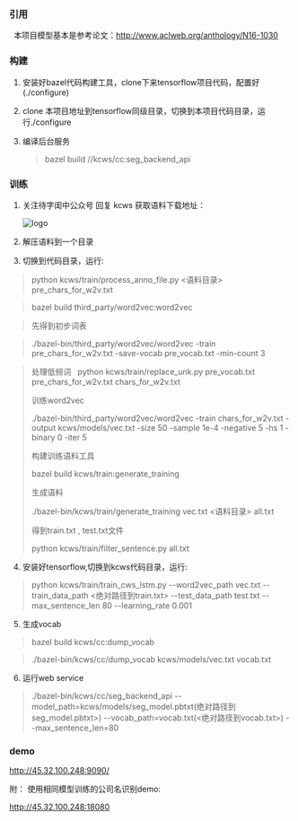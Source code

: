 
### 引用 

 
本项目模型基本是参考论文：http://www.aclweb.org/anthology/N16-1030


### 构建

1. 安装好bazel代码构建工具，clone下来tensorflow项目代码，配置好(./configure)
2. clone 本项目地址到tensorflow同级目录，切换到本项目代码目录，运行./configure
3. 编译后台服务 

   > bazel build //kcws/cc:seg_backend_api


### 训练

1. 关注待字闺中公众号 回复 kcws 获取语料下载地址：
   
   ![logo](https://github.com/koth/kcws/blob/master/docs/qrcode_dzgz.jpg?raw=true "待字闺中")
   
   
2. 解压语料到一个目录

3. 切换到代码目录，运行:
  > python kcws/train/process_anno_file.py <语料目录> pre_chars_for_w2v.txt
  
  > bazel build third_party/word2vec:word2vec
  
  > 先得到初步词表
  
  > ./bazel-bin/third_party/word2vec/word2vec -train pre_chars_for_w2v.txt -save-vocab pre_vocab.txt -min-count 3
  
  > 处理低频词
  
  > python kcws/train/replace_unk.py pre_vocab.txt pre_chars_for_w2v.txt chars_for_w2v.txt
  > 
  > 训练word2vec
  > 
  > ./bazel-bin/third_party/word2vec/word2vec -train chars_for_w2v.txt -output kcws/models/vec.txt -size 50 -sample 1e-4 -negative 5 -hs 1 -binary 0 -iter 5
  > 
  > 构建训练语料工具
  > 
  > bazel build kcws/train:generate_training
  > 
  > 生成语料
  > 
  > ./bazel-bin/kcws/train/generate_training vec.txt <语料目录> all.txt
  > 
  > 得到train.txt , test.txt文件
  > 
  > python kcws/train/filter_sentence.py all.txt
  
4. 安装好tensorflow,切换到kcws代码目录，运行:
  > python kcws/train/train_cws_lstm.py --word2vec_path vec.txt --train_data_path <绝对路径到train.txt> --test_data_path test.txt --max_sentence_len 80 --learning_rate 0.001
  
5. 生成vocab
  > bazel  build kcws/cc:dump_vocab
  
  > ./bazel-bin/kcws/cc/dump_vocab kcws/models/vec.txt vocab.txt
  
6. 运行web service
  > ./bazel-bin/kcws/cc/seg_backend_api --model_path=kcws/models/seg_model.pbtxt(绝对路径到seg_model.pbtxt>)   --vocab_path=vocab.txt(<绝对路径到vocab.txt>)   --max_sentence_len=80
 
### demo
http://45.32.100.248:9090/

附： 使用相同模型训练的公司名识别demo:

http://45.32.100.248:18080




